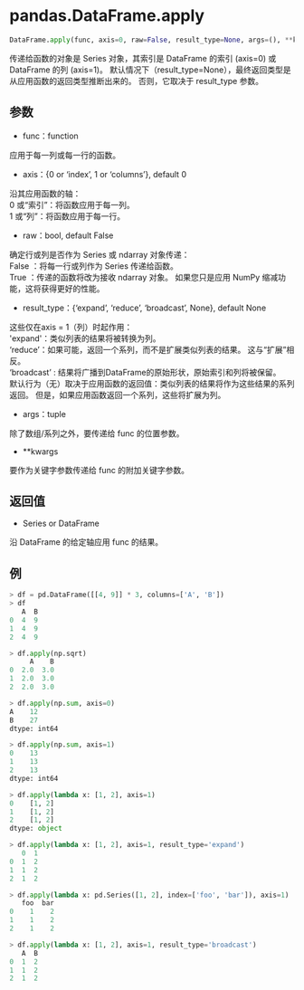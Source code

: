 # pandas.DataFrame.apply

```python
DataFrame.apply(func, axis=0, raw=False, result_type=None, args=(), **kwargs)
```

传递给函数的对象是 Series 对象，其索引是 DataFrame 的索引 (axis=0) 或 DataFrame 的列 (axis=1)。 默认情况下（result_type=None），最终返回类型是从应用函数的返回类型推断出来的。 否则，它取决于 result_type 参数。

## 参数

- func：function

应用于每一列或每一行的函数。

- axis：{0 or ‘index’, 1 or ‘columns’}, default 0

沿其应用函数的轴：<br>
0 或“索引”：将函数应用于每一列。 <br>
1 或“列”：将函数应用于每一行。<br>

- raw：bool, default False

确定行或列是否作为 Series 或 ndarray 对象传递： <br>
False ：将每一行或列作为 Series 传递给函数。 <br>
True ：传递的函数将改为接收 ndarray 对象。 如果您只是应用 NumPy 缩减功能，这将获得更好的性能。

- result_type：{‘expand’, ‘reduce’, ‘broadcast’, None}, default None

这些仅在axis = 1（列）时起作用：<br>
'expand'：类似列表的结果将被转换为列。 <br>
‘reduce’：如果可能，返回一个系列，而不是扩展类似列表的结果。 这与“扩展”相反。 <br>
‘broadcast’ : 结果将广播到DataFrame的原始形状，原始索引和列将被保留。 <br>
默认行为（无）取决于应用函数的返回值：类似列表的结果将作为这些结果的系列返回。 但是，如果应用函数返回一个系列，这些将扩展为列。

- args：tuple

除了数组/系列之外，要传递给 func 的位置参数。

- **kwargs

要作为关键字参数传递给 func 的附加关键字参数。

## 返回值

- Series or DataFrame

沿 DataFrame 的给定轴应用 func 的结果。

## 例

```python
> df = pd.DataFrame([[4, 9]] * 3, columns=['A', 'B'])
> df
   A  B
0  4  9
1  4  9
2  4  9
```

```python
> df.apply(np.sqrt)
     A    B
0  2.0  3.0
1  2.0  3.0
2  2.0  3.0
```

```python
> df.apply(np.sum, axis=0)
A    12
B    27
dtype: int64
```

```python
> df.apply(np.sum, axis=1)
0    13
1    13
2    13
dtype: int64
```

```python
> df.apply(lambda x: [1, 2], axis=1)
0    [1, 2]
1    [1, 2]
2    [1, 2]
dtype: object
```

```python
> df.apply(lambda x: [1, 2], axis=1, result_type='expand')
   0  1
0  1  2
1  1  2
2  1  2
```

```python
> df.apply(lambda x: pd.Series([1, 2], index=['foo', 'bar']), axis=1)
   foo  bar
0    1    2
1    1    2
2    1    2
```

```python
> df.apply(lambda x: [1, 2], axis=1, result_type='broadcast')
   A  B
0  1  2
1  1  2
2  1  2
```